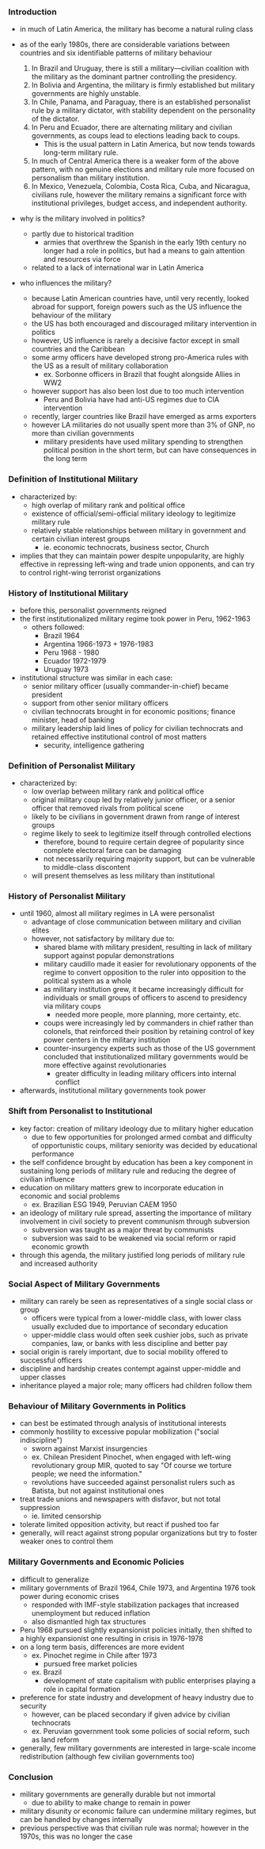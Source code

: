 ### Introduction
- in much of Latin America, the military has become a natural ruling class
- as of the early 1980s, there are considerable variations between countries and six identifiable patterns of military behaviour
	1. In Brazil and Uruguay, there is still a military—civilian coalition with the military as the dominant partner controlling the presidency.
	2. In Bolivia and Argentina, the military is firmly established but military governments are highly unstable.
	3. In Chile, Panama, and Paraguay, there is an established personalist rule by a military dictator, with stability dependent on the personality of the dictator.
	4. In Peru and Ecuador, there are alternating military and civilian governments, as coups lead to elections leading back to coups.
		- This is the usual pattern in Latin America, but now tends towards long-term military rule.
	5. In much of Central America there is a weaker form of the above pattern, with no genuine elections and military rule more focused on personalism than military institution.
	6. In Mexico, Venezuela, Colombia, Costa Rica, Cuba, and Nicaragua, civilians rule, however the military remains a significant force with institutional privileges, budget access, and independent authority.

- why is the military involved in politics?
	- partly due to historical tradition
		- armies that overthrew the Spanish in the early 19th century no longer had a role in politics, but had a means to gain attention and resources via force
	-  related to a lack of international war in Latin America

- who influences the military?
	- because Latin American countries have, until very recently, looked abroad for support, foreign powers such as the US influence the behaviour of the military
	- the US has both encouraged and discouraged military intervention in politics
	- however, US influence is rarely a decisive factor except in small countries and the Caribbean
	- some army officers have developed strong pro-America rules with the US as a result of military collaboration
		- ex. Sorbonne officers in Brazil that fought alongside Allies in WW2
	- however support has also been lost due to too much intervention
		- Peru and Bolivia have had anti-US regimes due to CIA intervention
	- recently, larger countries like Brazil have emerged as arms exporters
	- however LA militaries do not usually spent more than 3% of GNP, no more than civilian governments
		- military presidents have used military spending to strengthen political position in the short term, but can have consequences in the long term
### Definition of Institutional Military
- characterized by:
	- high overlap of military rank and political office
	- existence of official/semi-official military ideology to legitimize military rule
	- relatively stable relationships between military in government and certain civilian interest groups
		- ie. economic technocrats, business sector, Church
- implies that they can maintain power despite unpopularity, are highly effective in repressing left-wing and trade union opponents, and can try to control right-wing terrorist organizations
### History of Institutional Military
- before this, personalist governments reigned
- the first institutionalized military regime took power in Peru, 1962-1963
	- others followed:
		- Brazil 1964
		- Argentina 1966-1973 + 1976-1983
		- Peru 1968 - 1980
		- Ecuador 1972-1979
		- Uruguay 1973
- institutional structure was similar in each case:
	- senior military officer (usually commander-in-chief) became president
	- support from other senior military officers
	- civilian technocrats brought in for economic positions; finance minister, head of banking
	- military leadership laid lines of policy for civilian technocrats and retained effective institutional control of most matters
		- security, intelligence gathering
### Definition of Personalist Military
- characterized by:
	- low overlap between military rank and political office
	- original military coup led by relatively junior officer, or a senior officer that removed rivals from political scene
	- likely to be civilians in government drawn from range of interest groups
	- regime likely to seek to legitimize itself through controlled elections
		- therefore, bound to require certain degree of popularity since complete electoral farce can be damaging
		- not necessarily requiring majority support, but can be vulnerable to middle-class discontent
	- will present themselves as less military than institutional
### History of Personalist Military
- until 1960, almost all military regimes in LA were personalist
	- advantage of close communication between military and civilian elites
	- however, not satisfactory by military due to:
		- shared blame with military president, resulting in lack of military support against popular demonstrations
		- military caudillo made it easier for revolutionary opponents of the regime to convert opposition to the ruler into opposition to the political system as a whole
		- as military institution grew, it became increasingly difficult for individuals or small groups of officers to ascend to presidency via military coups
			- needed more people, more planning, more certainty, etc.
		- coups were increasingly led by commanders in chief rather than colonels, that reinforced their position by retaining control of key power centers in the military institution
		- counter-insurgency experts such as those of the US government concluded that institutionalized military governments would be more effective against revolutionaries
			- greater difficulty in leading military officers into internal conflict
- afterwards, institutional military governments took power


### Shift from Personalist to Institutional
- key factor: creation of military ideology due to military higher education
	- due to few opportunities for prolonged armed combat and difficulty of opportunistic coups, military seniority was decided by educational performance
- the self confidence brought by education has been a key component in sustaining long periods of military rule and reducing the degree of civilian influence
- education on military matters grew to incorporate education in economic and social problems
	- ex. Brazilian ESG 1949, Peruvian CAEM 1950
- an ideology of military rule spread, asserting the importance of military involvement in civil society to prevent communism through subversion
	- subversion was taught as a major threat by communists
	- subversion was said to be weakened via social reform or rapid economic growth
- through this agenda, the military justified long periods of military rule and increased authority
### Social Aspect of Military Governments
- military can rarely be seen as representatives of a single social class or group
	- officers were typical from a lower-middle class, with lower class usually excluded due to importance of secondary education
	- upper-middle class would often seek cushier jobs, such as private companies, law, or banks with less discipline and better pay
- social origin is rarely important, due to social mobility offered to successful officers
- discipline and hardship creates contempt against upper-middle and upper classes
- inheritance played a major role; many officers had children follow them

### Behaviour of Military Governments in Politics
- can best be estimated through analysis of institutional interests
- commonly hostility to excessive popular mobilization ("social indiscipline")
	- sworn against Marxist insurgencies
	- ex. Chilean President Pinochet, when engaged with left-wing revolutionary group MIR, quoted to say "Of course we torture people; we need the information."
	- revolutions have succeeded against personalist rulers such as Batista, but not against institutional ones
- treat trade unions and newspapers with disfavor, but not total suppression
	- ie. limited censorship
- tolerate limited opposition activity, but react if pushed too far
- generally, will react against strong popular organizations but try to foster weaker ones to control them

### Military Governments and Economic Policies
- difficult to generalize
- military governments of Brazil 1964, Chile 1973, and Argentina 1976 took power during economic crises
	- responded with IMF-style stabilization packages that increased unemployment but reduced inflation
	- also dismantled high tax structures
- Peru 1968 pursued slightly expansionist policies initially, then shifted to a highly expansionist one resulting in crisis in 1976-1978
- on a long term basis, differences are more evident
	- ex. Pinochet regime in Chile after 1973
		- pursued free market policies
	- ex. Brazil
		- development of state capitalism with public enterprises playing a role in capital formation
- preference for state industry and development of heavy industry due to security
	- however, can be placed secondary if given advice by civilian technocrats
	- ex. Peruvian government took some policies of social reform, such as land reform
- generally, few military governments are interested in large-scale income redistribution (although few civilian governments too)

### Conclusion
- military governments are generally durable but not immortal
	- due to ability to make change to remain in power
- military disunity or economic failure can undermine military regimes, but can be handled by changes internally
- previous perspective was that civilian rule was normal; however in the 1970s, this was no longer the case